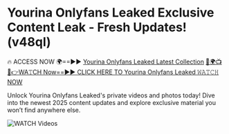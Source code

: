 # Yourina Onlyfans Leaked Exclusive Content Leak - Fresh Updates! (v48ql)

🔥 ACCESS NOW 🌍==►► <a href="https://tinyurl.com/3fjeunct" rel="nofollow">Yourina Onlyfans Leaked Latest Collection</a></h3>
[🔴🌍📺📱👉WA𝚃CH Now==►► CLICK HERE TO Yourina Onlyfans Leaked 𝚆𝙰𝚃𝙲𝙷 NOW](https://tinyurl.com/3fjeunct)

Unlock Yourina Onlyfans Leaked's private videos and photos today! Dive into the newest 2025 content updates and explore exclusive material you won’t find anywhere else.


<a href="https://tinyurl.com/3fjeunct" rel="nofollow" data-target="animated-image.originalLink"><img src="https://camo.githubusercontent.com/8a4f000d20f83aca3bf7ec5f350d767afa0574a8a352519fd8cfa583a6f93a33/68747470733a2f2f692e696d6775722e636f6d2f644a486b345a712e676966" alt="WATCH Videos" data-canonical-src="https://i.imgur.com/dJHk4Zq.gif" style="max-width: 100%; display: inline-block;" data-target="animated-image.originalImage"></a>

